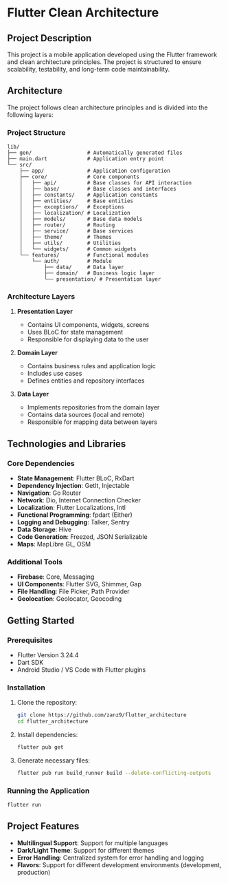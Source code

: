 # Flutter Clean Architecture

## Project Description

This project is a mobile application developed using the Flutter framework and clean architecture principles. The project is structured to ensure scalability, testability, and long-term code maintainability.

## Architecture

The project follows clean architecture principles and is divided into the following layers:

### Project Structure

```
lib/
├── gen/                  # Automatically generated files
├── main.dart             # Application entry point
└── src/
    ├── app/              # Application configuration
    ├── core/             # Core components
    │   ├── api/          # Base classes for API interaction
    │   ├── base/         # Base classes and interfaces
    │   ├── constants/    # Application constants
    │   ├── entities/     # Base entities
    │   ├── exceptions/   # Exceptions
    │   ├── localization/ # Localization
    │   ├── models/       # Base data models
    │   ├── router/       # Routing
    │   ├── service/      # Base services
    │   ├── theme/        # Themes
    │   ├── utils/        # Utilities
    │   └── widgets/      # Common widgets
    └── features/         # Functional modules
        └── auth/         # Module
            ├── data/     # Data layer
            ├── domain/   # Business logic layer
            └── presentation/ # Presentation layer
```

### Architecture Layers

1. **Presentation Layer**

   - Contains UI components, widgets, screens
   - Uses BLoC for state management
   - Responsible for displaying data to the user

2. **Domain Layer**

   - Contains business rules and application logic
   - Includes use cases
   - Defines entities and repository interfaces

3. **Data Layer**
   - Implements repositories from the domain layer
   - Contains data sources (local and remote)
   - Responsible for mapping data between layers

## Technologies and Libraries

### Core Dependencies

- **State Management**: Flutter BLoC, RxDart
- **Dependency Injection**: GetIt, Injectable
- **Navigation**: Go Router
- **Network**: Dio, Internet Connection Checker
- **Localization**: Flutter Localizations, Intl
- **Functional Programming**: fpdart (Either)
- **Logging and Debugging**: Talker, Sentry
- **Data Storage**: Hive
- **Code Generation**: Freezed, JSON Serializable
- **Maps**: MapLibre GL, OSM

### Additional Tools

- **Firebase**: Core, Messaging
- **UI Components**: Flutter SVG, Shimmer, Gap
- **File Handling**: File Picker, Path Provider
- **Geolocation**: Geolocator, Geocoding

## Getting Started

### Prerequisites

- Flutter Version 3.24.4
- Dart SDK
- Android Studio / VS Code with Flutter plugins

### Installation

1. Clone the repository:

   ```bash
   git clone https://github.com/zanz9/flutter_architecture
   cd flutter_architecture
   ```

2. Install dependencies:

   ```bash
   flutter pub get
   ```

3. Generate necessary files:
   ```bash
   flutter pub run build_runner build --delete-conflicting-outputs
   ```

### Running the Application

```bash
flutter run
```

## Project Features

- **Multilingual Support**: Support for multiple languages
- **Dark/Light Theme**: Support for different themes
- **Error Handling**: Centralized system for error handling and logging
- **Flavors**: Support for different development environments (development, production)

